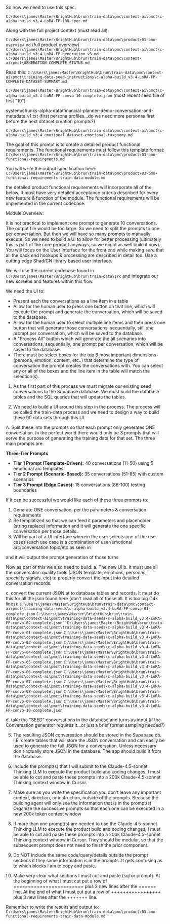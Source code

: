 So now we need to use this spec:

`C:\Users\james\Master\BrightHub\brun\train-data\pmc\context-ai\pmct\c-alpha-build_v3.4-LoRA-FP-100-spec.md`

Along with the full project context (must read all):

`C:\Users\james\Master\BrightHub\brun\train-data\pmc\product\01-bmo-overview.md` (full product overview)
`C:\Users\james\Master\BrightHub\brun\train-data\pmc\context-ai\pmct\c-alpha-build_v3.4-LoRA-FP-generation_v3.md`
`C:\Users\james\Master\BrightHub\brun\train-data\pmc\context-ai\pmct\GENERATION-COMPLETE-STATUS.md`

Read this: `C:\Users\james\Master\BrightHub\brun\train-data\pmc\context-ai\pmct\training-data-seed-instructions\c-alpha-build_v3.4-LoRA-FP-COMPLETE-DATASET-SUMMARY.md`

`C:\Users\james\Master\BrightHub\brun\train-data\pmc\context-ai\pmct\c-alpha-build_v3.4-LoRA-FP-convo-10-complete.json` (most recent seed file of first "10")

system\chunks-alpha-data\financial-planner-demo-conversation-and-metadata_v1.txt (first persona profiles...do we need more personas first before the next dataset creation prompts?)

`C:\Users\james\Master\BrightHub\brun\train-data\pmc\context-ai\pmct\c-alpha-build_v3.4_emotional-dataset-emotional-taxonomy.md`

The goal of this prompt is to create a detailed product functional requirements. The functional requirements must follow this template format: `C:\Users\james\Master\BrightHub\brun\train-data\pmc\product\03-bmo-functional-requirements.md`

You will write the output specification here: `C:\Users\james\Master\BrightHub\brun\train-data\pmc\product\03-bmo-functional-requirements-train-data-module.md`

the detailed product functional requirements will incorporate all of the below.
It must have very detailed acceptance criteria described for every new feature & function of the module. 
The functional requirements will be implemented in the current codebase.

Module Overview:

It is not practical to implement one prompt to generate 10 conversations. The output file would be too large. So we need to split the prompts to one per conversation. But then we will have so many prompts to manually execute. So we need to build a UI to allow for better processing (ultimately this is part of the core product anyways, so we might as well build it now). You will focus on the User Interface for the front end while making sure that all the back end hookups & processing are described in detail too.  Use a cutting edge Shad/CN library based user interface.

We will use the current codebase found in `C:\Users\james\Master\BrightHub\brun\train-data\src` and integrate our new screens and features within this flow. 

We need the UI to:
- Present each the conversations as a line item in a table 
- Allow for the human user to press one button on that line, which will execute the prompt and generate the conversation, which will be saved to the database.
- Allow for the human user to select multiple line items and then press one button that will generate those conversations, sequentially, still one prompt per conversation, which will be saved to the database.
- A "Process All" button which will generate the all scenarios into conversations, sequentially, one prompt per conversation, which will be saved to the database.
- There must be select boxes for the top 8 most important dimensions (persona, emotion, content, etc..) that determine the type of conversation the prompt creates the conversations with. You can select any or all of the boxes and the line item in the table will match the selection(s).


1. As the first part of this process we must migrate our existing seed conversations to the Supabase database. We must build the database tables and the SQL queries that will update the tables.

2. We need to build a UI around this step in the process.
The process will be called the train-data process and we need to design a way to build these 90 data sets through this UI.


A. Split these into the prompts so that each prompt only generates ONE conversation.
In the perfect world there would only be 3 prompts that will serve the purpose of generating the training data for that set. The three main prompts are:

**Three-Tier Prompts**
- **Tier 1 Prompt (Template-Driven):** 40 conversations (11-50) using 5 emotional arc templates
- **Tier 2 Prompt (Scenario-Based):** 35 conversations (51-85) with custom scenarios
- **Tier 3 Prompt (Edge Cases):** 15 conversations (86-100) testing boundaries

If it can be successful we would like each of these three prompts to:
1. Generate ONE conversation, per the parameters & conversation requirements
2. Be templatized so that we can feed it parameters and placeholder (string replace) information and it will generate the one specific conversation per those details.
3. Will be part of a UI interface wherein the user selects one of the use cases (each use case is a combination of user/emotional arc/conversation topic/etc as seen in

and it will output the prompt generation of those turns

Now as part of this we also need to build:
a. The new UI
b. It must use all the conversation quality tools (JSON template, emotions, personas, specialty signals, etc) to properly convert the input into detailed conversation records.


c. convert the current JSON at to database tables and records. 
It must do this for all the json found here (don't read all of these all. It is too big (14k lines): 
`C:\Users\james\Master\BrightHub\brun\train-data\pmc\context-ai\pmct\training-data-seeds\c-alpha-build_v3.4-LoRA-FP-convo-01-complete.json`
`C:\Users\james\Master\BrightHub\brun\train-data\pmc\context-ai\pmct\training-data-seeds\c-alpha-build_v3.4-LoRA-FP-convo-02-complete.json``C:\Users\james\Master\BrightHub\brun\train-data\pmc\context-ai\pmct\training-data-seeds\c-alpha-build_v3.4-LoRA-FP-convo-01-complete.json`
`C:\Users\james\Master\BrightHub\brun\train-data\pmc\context-ai\pmct\training-data-seeds\c-alpha-build_v3.4-LoRA-FP-convo-03-complete.json`
`C:\Users\james\Master\BrightHub\brun\train-data\pmc\context-ai\pmct\training-data-seeds\c-alpha-build_v3.4-LoRA-FP-convo-04-complete.json`
`C:\Users\james\Master\BrightHub\brun\train-data\pmc\context-ai\pmct\training-data-seeds\c-alpha-build_v3.4-LoRA-FP-convo-05-complete.json`
`C:\Users\james\Master\BrightHub\brun\train-data\pmc\context-ai\pmct\training-data-seeds\c-alpha-build_v3.4-LoRA-FP-convo-06-complete.json`
`C:\Users\james\Master\BrightHub\brun\train-data\pmc\context-ai\pmct\training-data-seeds\c-alpha-build_v3.4-LoRA-FP-convo-07-complete.json`
`C:\Users\james\Master\BrightHub\brun\train-data\pmc\context-ai\pmct\training-data-seeds\c-alpha-build_v3.4-LoRA-FP-convo-08-complete.json`
`C:\Users\james\Master\BrightHub\brun\train-data\pmc\context-ai\pmct\training-data-seeds\c-alpha-build_v3.4-LoRA-FP-convo-09-complete.json`
`C:\Users\james\Master\BrightHub\brun\train-data\pmc\context-ai\pmct\training-data-seeds\c-alpha-build_v3.4-LoRA-FP-convo-10-complete.json`


d. take the "SEED" conversations in the database and turns as input (if the Conversation generator requires it...or just a brief format sampling needed?)

5. The resulting JSON conversation should be stored in the Supabase db. I.E. create tables that will store the JSON conversation and can easily be used to generate the full JSON for a conversation. Unless necessary don't actually store JSON in the database. The app should build it from the database.


2. Include the prompt(s) that I will submit to the Claude-4.5-sonnet Thinking LLM to execute the product build and coding changes. I must be able to cut and paste these prompts into a 200k Claude-4.5-sonnet Thinking context window in Cursor.

3. Make sure as you write the specification you don't leave any important context, direction, or instruction, outside of the prompts. Because the building agent will only see the information that is in the prompt(s)
Organize the successive prompts so that each one can be executed in a new 200k token context window

4. If more than one prompt(s) are needed to use the Claude-4.5-sonnet Thinking LLM to execute the product build and coding changes, I must be able to cut and paste these prompts into a 200k Claude-4.5-sonnet Thinking context window in Cursor. They should be modular, so that the subsequent prompt does not need to finish the prior component.

5. Do NOT include the same code/query/details outside the prompt sections if they same information is in the prompts. It gets confusing as to which blocks I am to copy and paste.

6. Make very clear what sections I must cut and paste (sql or prompt). At the beginning of what I must cut put a row of ======================== plus 3 new lines after the ====== line. At the end of what I must cut put a row of +++++++++++++++++ plus 3 new lines after the +++++++ line.

Remember to write the results and output to: `C:\Users\james\Master\BrightHub\brun\train-data\pmc\product\03-bmo-functional-requirements-train-data-module.md`